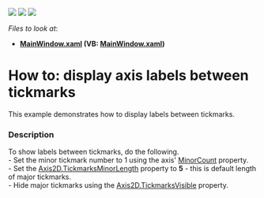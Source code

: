 <!-- default badges list -->
![](https://img.shields.io/endpoint?url=https://codecentral.devexpress.com/api/v1/VersionRange/128569730/22.2.2%2B)
[![](https://img.shields.io/badge/Open_in_DevExpress_Support_Center-FF7200?style=flat-square&logo=DevExpress&logoColor=white)](https://supportcenter.devexpress.com/ticket/details/T326788)
[![](https://img.shields.io/badge/📖_How_to_use_DevExpress_Examples-e9f6fc?style=flat-square)](https://docs.devexpress.com/GeneralInformation/403183)
<!-- default badges end -->
<!-- default file list -->
*Files to look at*:

* **[MainWindow.xaml](./CS/LabelsBetweenTickmarks/MainWindow.xaml) (VB: [MainWindow.xaml](./VB/LabelsBetweenTickmarks/MainWindow.xaml))**
<!-- default file list end -->
# How to: display axis labels between tickmarks


This example demonstrates how to display labels between tickmarks.


<h3>Description</h3>

<p>To show labels between tickmarks, do the following.<br>- Set the minor tickmark number to 1 using the axis'&nbsp;<a href="https://documentation.devexpress.com/#WPF/DevExpressXpfChartsAxisBase_MinorCounttopic">MinorCount</a>&nbsp;property.<br>- Set the&nbsp;<a href="https://documentation.devexpress.com/#WPF/DevExpressXpfChartsAxis2D_TickmarksMinorLengthtopic">Axis2D.TickmarksMinorLength</a>&nbsp;property to&nbsp;<strong>5</strong>&nbsp;- this is default length of major tickmarks.<br>- Hide major tickmarks using the&nbsp;<a href="https://documentation.devexpress.com/#WPF/DevExpressXpfChartsAxis2D_TickmarksVisibletopic">Axis2D.TickmarksVisible</a>&nbsp;property.</p>

<br/>


